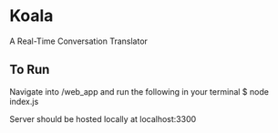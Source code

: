 # Koala
A Real-Time Conversation Translator

## To Run
Navigate into /web_app and run the following in your terminal
$ node index.js

Server should be hosted locally at localhost:3300
